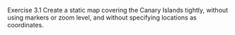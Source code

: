 Exercise 3.1
Create a static map covering the Canary Islands tightly, without using markers or zoom level, and without specifying locations as coordinates.

